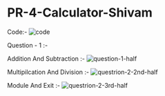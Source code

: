 # PR-4-Calculator-Shivam

Code:-
![code](https://github.com/user-attachments/assets/2145373e-e8c6-48fc-92dc-e1814ba6fff3)


Question - 1 :-

Addition And Subtraction :-
![question-1-half](https://github.com/user-attachments/assets/a66e4cde-d9a1-44ab-a1f6-d9f8a7f46368)

Multipilcation And Division :-
![questrion-2-2nd-half](https://github.com/user-attachments/assets/74d138d8-87dc-4534-9051-bff70e3aa91c)

Module And Exit :-
![questrion-2-3rd-half](https://github.com/user-attachments/assets/466f0bfd-6a71-4615-a5d1-00c601446cf2)
